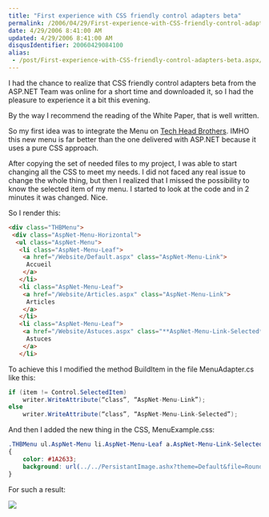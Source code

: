 ```yaml
---
title: "First experience with CSS friendly control adapters beta"
permalink: /2006/04/29/First-experience-with-CSS-friendly-control-adapters-beta/
date: 4/29/2006 8:41:00 AM
updated: 4/29/2006 8:41:00 AM
disqusIdentifier: 20060429084100
alias:
 - /post/First-experience-with-CSS-friendly-control-adapters-beta.aspx/index.html
---
```

I had the chance to realize that CSS friendly control adapters beta from the 
ASP.NET Team was online for a short time and downloaded it, so I had the 
pleasure to experience it a bit this evening.

By the way I recommend the reading of the White Paper, that is well 
written.
<!-- more -->

So my first idea was to integrate the Menu on [Tech Head Brothers](http://www.techheadbrothers.com/). IMHO this new 
menu is far better than the one delivered with ASP.NET because it uses a pure 
CSS approach.

After copying the set of needed files to my project, I was able to start 
changing all the CSS to meet my needs. I did not faced any real issue to change 
the whole thing, but then I realized that I missed the possibility to know the 
selected item of my menu. I started to look at the code and in 2 minutes it was 
changed. Nice.

So I render this:

```html
<div class="THBMenu">  
 <div class="AspNet-Menu-Horizontal">  
  <ul class="AspNet-Menu">  
   <li class="AspNet-Menu-Leaf">  
    <a href="/Website/Default.aspx" class="AspNet-Menu-Link">  
     Accueil  
    </a>  
   </li>  
   <li class="AspNet-Menu-Leaf">  
    <a href="/Website/Articles.aspx" class="AspNet-Menu-Link">  
     Articles  
    </a>  
   </li>  
   <li class="AspNet-Menu-Leaf">  
    <a href="/Website/Astuces.aspx" class="**AspNet-Menu-Link-Selected**">  
     Astuces  
    </a>  
   </li>
```

To achieve this I modified the method BuildItem in the file MenuAdapter.cs 
like this:


```csharp
if (item != Control.SelectedItem)
    writer.WriteAttribute(“class”, “AspNet-Menu-Link”);
else
    writer.WriteAttribute(“class”, “AspNet-Menu-Link-Selected”);
```

And then I added the new thing in the CSS, MenuExample.css: 

```css
.THBMenu ul.AspNet-Menu li.AspNet-Menu-Leaf a.AspNet-Menu-Link-Selected
{
    color: #1A2633;
    background: url(../../PersistantImage.ashx?theme=Default&file=Rounded.gif) no-repeat bottom center;
}
```

For such a result:

![](/images/2006/CSS_friendly_control_adapters_01.jpg)
